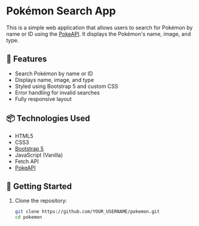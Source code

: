 # Pokémon Search App

This is a simple web application that allows users to search for Pokémon by name or ID using the [PokeAPI](https://pokeapi.co/). It displays the Pokémon's name, image, and type.

## 🧪 Features

- Search Pokémon by name or ID
- Displays name, image, and type
- Styled using Bootstrap 5 and custom CSS
- Error handling for invalid searches
- Fully responsive layout

## 📦 Technologies Used

- HTML5
- CSS3
- [Bootstrap 5](https://getbootstrap.com/)
- JavaScript (Vanilla)
- Fetch API
- [PokeAPI](https://pokeapi.co/)

## 🔧 Getting Started

1. Clone the repository:
   ```bash
   git clone https://github.com/YOUR_USERNAME/pokemon.git
   cd pokemon
